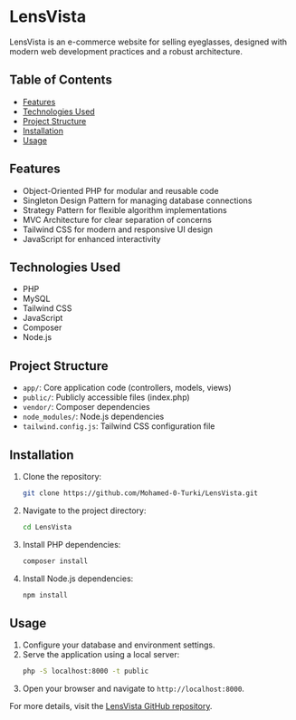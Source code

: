 # LensVista

LensVista is an e-commerce website for selling eyeglasses, designed with modern web development practices and a robust architecture.

## Table of Contents
- [Features](#features)
- [Technologies Used](#technologies-used)
- [Project Structure](#project-structure)
- [Installation](#installation)
- [Usage](#usage)

## Features
- Object-Oriented PHP for modular and reusable code
- Singleton Design Pattern for managing database connections
- Strategy Pattern for flexible algorithm implementations
- MVC Architecture for clear separation of concerns
- Tailwind CSS for modern and responsive UI design
- JavaScript for enhanced interactivity

## Technologies Used
- PHP
- MySQL
- Tailwind CSS
- JavaScript
- Composer
- Node.js

## Project Structure
- `app/`: Core application code (controllers, models, views)
- `public/`: Publicly accessible files (index.php)
- `vendor/`: Composer dependencies
- `node_modules/`: Node.js dependencies
- `tailwind.config.js`: Tailwind CSS configuration file

## Installation
1. Clone the repository:
    ```bash
    git clone https://github.com/Mohamed-0-Turki/LensVista.git
    ```
2. Navigate to the project directory:
    ```bash
    cd LensVista
    ```
3. Install PHP dependencies:
    ```bash
    composer install
    ```
4. Install Node.js dependencies:
    ```bash
    npm install
    ```

## Usage
1. Configure your database and environment settings.
2. Serve the application using a local server:
    ```bash
    php -S localhost:8000 -t public
    ```
3. Open your browser and navigate to `http://localhost:8000`.

For more details, visit the [LensVista GitHub repository](https://github.com/Mohamed-0-Turki/LensVista).
